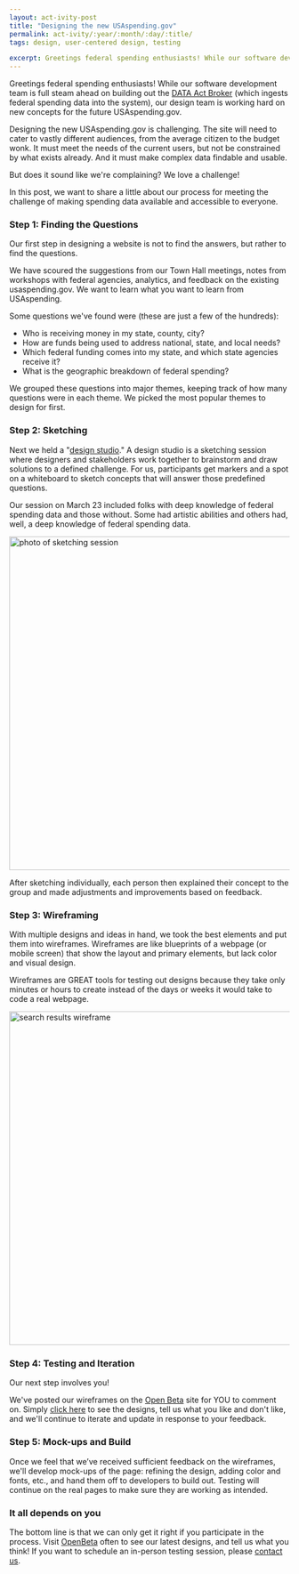 ```yaml
---
layout: act-ivity-post
title: "Designing the new USAspending.gov"
permalink: act-ivity/:year/:month/:day/:title/
tags: design, user-centered design, testing

excerpt: Greetings federal spending enthusiasts! While our software development team is full steam ahead on building out the DATA Act Broker (which ingests federal spending data into the system), our design team is working hard on new concepts for the future USAspending.gov. 
---
```



Greetings federal spending enthusiasts! While our software development team is full steam ahead on building out the [DATA Act Broker](https://github.com/fedspendingtransparency/data-act-broker-backend) (which ingests federal spending data into the system), our design team is working hard on new concepts for the future USAspending.gov. 

Designing the new USAspending.gov is challenging. The site will need to cater to vastly different audiences, from the average citizen to the budget wonk. It must meet the needs of the current users, but not be constrained by what exists already.  And it must make complex data findable and usable.


But does it sound like we're complaining? We love a challenge! 

In this post, we want to share a little about our process for meeting the challenge of making spending data available and accessible to everyone.

### Step 1:  Finding the Questions

Our first step in designing a website is not to find the answers, but rather to find the questions.

We have scoured the suggestions from our Town Hall meetings, notes from workshops with federal agencies, analytics, and feedback on the existing usaspending.gov.  We want to learn what you want to learn from USAspending.  

Some questions we've found were (these are just a few of the hundreds): 

-	Who is receiving money in my state, county, city?
-	How are funds being used to address national, state, and local needs?
-	Which federal funding comes into my state, and which state agencies receive it?
-	What is the geographic breakdown of federal spending?

We grouped these questions into major themes, keeping track of how many questions were in each theme. We picked the most popular themes to design for first. 

### Step 2: Sketching

Next we held a "[design studio]( https://methods.18f.gov/design-studio/)." A design studio is a sketching session where designers and stakeholders work together to brainstorm and draw solutions to a defined challenge. For us, participants get markers and a spot on a whiteboard to sketch concepts that will answer those predefined questions.

Our session on March 23 included folks with deep knowledge of federal spending data and those without.  Some had artistic abilities and others had, well, a deep knowledge of federal spending data.

 <img src="{{site.baseurl}}/assets/img/sketching.jpg" width="600" alt="photo of sketching session" />

After sketching individually, each person then explained their concept to the group and made adjustments and improvements based on feedback.

### Step 3: Wireframing

With multiple designs and ideas in hand, we took the best elements and put them into wireframes. Wireframes are like blueprints of a webpage (or mobile screen) that show the layout and primary elements, but lack color and visual design. 

Wireframes are GREAT tools for testing out designs because they take only minutes or hours to create instead of the days or weeks it would take to code a real webpage.  

<img style="width: 600px; " src="{{site.baseurl}}/assets/img/publication_site-search-results-01.png" alt="search results wireframe" />

### Step 4:  Testing and Iteration

Our next step involves you!

We've posted our wireframes on the [Open Beta](https://openbeta.usaspending.gov/concepts) site for YOU to comment on.  Simply [click here](https://openbeta.usaspending.gov/concepts) to see the designs, tell us what you like and don't like, and we'll continue to iterate and update in response to your feedback.


### Step 5:  Mock-ups and Build

Once we feel that we’ve received sufficient feedback on the wireframes, we'll develop mock-ups of the page: refining the design, adding color and fonts, etc., and hand them off to developers to build out.  Testing will continue on the real pages to make sure they are working as intended.

### It all depends on you

The bottom line is that we can only get it right if you participate in the process.  Visit [OpenBeta]( https://openbeta.usaspending.gov/concepts)  often to see our latest designs, and tell us what you think! If you want to schedule an in-person testing session, please [contact us]( mailto:datapmo@fiscal.treasury.gov).






